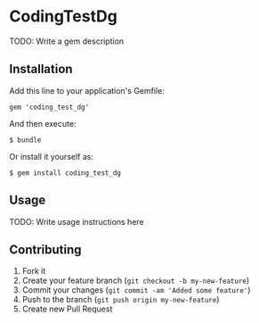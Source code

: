 # CodingTestDg

TODO: Write a gem description

## Installation

Add this line to your application's Gemfile:

    gem 'coding_test_dg'

And then execute:

    $ bundle

Or install it yourself as:

    $ gem install coding_test_dg

## Usage

TODO: Write usage instructions here

## Contributing

1. Fork it
2. Create your feature branch (`git checkout -b my-new-feature`)
3. Commit your changes (`git commit -am 'Added some feature'`)
4. Push to the branch (`git push origin my-new-feature`)
5. Create new Pull Request
